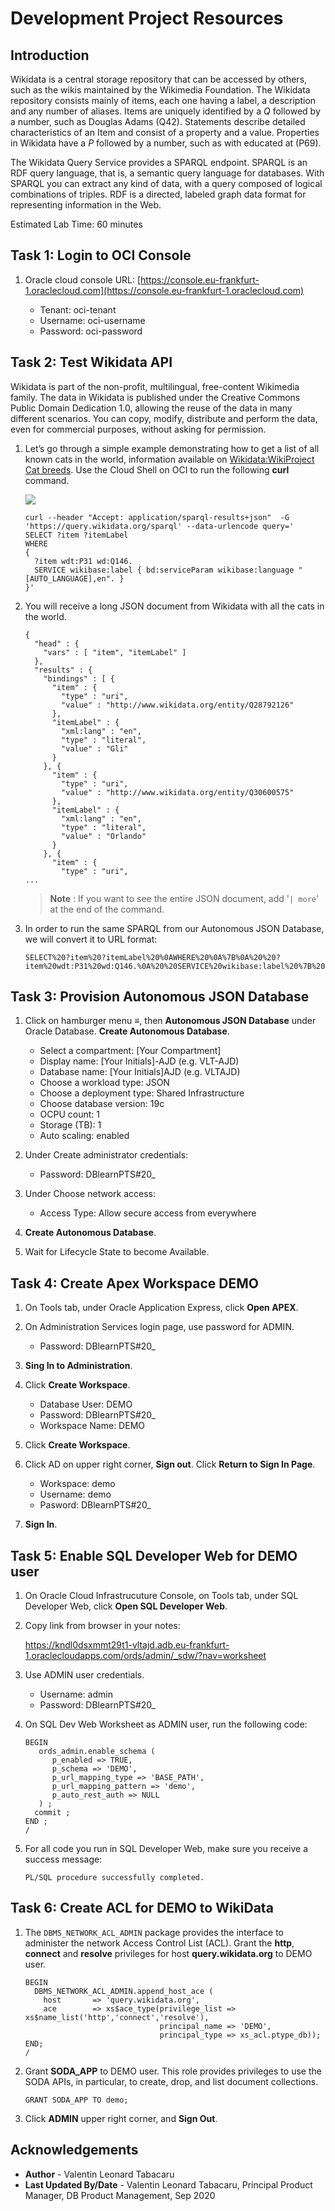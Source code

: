 # Development Project Resources
    
## Introduction
    
Wikidata is a central storage repository that can be accessed by others, such as the wikis maintained by the Wikimedia Foundation. The Wikidata repository consists mainly of items, each one having a label, a description and any number of aliases. Items are uniquely identified by a *Q* followed by a number, such as Douglas Adams (Q42). Statements describe detailed characteristics of an Item and consist of a property and a value. Properties in Wikidata have a *P* followed by a number, such as with educated at (P69).
    
The Wikidata Query Service provides a SPARQL endpoint. SPARQL is an RDF query language, that is, a semantic query language for databases. With SPARQL you can extract any kind of data, with a query composed of logical combinations of triples. RDF is a directed, labeled graph data format for representing information in the Web.

Estimated Lab Time: 60 minutes
    
## Task 1: Login to OCI Console
    
1. Oracle cloud console URL: [https://console.eu-frankfurt-1.oraclecloud.com](https://console.eu-frankfurt-1.oraclecloud.com)
    
    - Tenant: oci-tenant
    - Username: oci-username
    - Password: oci-password
    
## Task 2: Test Wikidata API
    
Wikidata is part of the non-profit, multilingual, free-content Wikimedia family. The data in Wikidata is published under the Creative Commons Public Domain Dedication 1.0, allowing the reuse of the data in many different scenarios. You can copy, modify, distribute and perform the data, even for commercial purposes, without asking for permission.
    
1. Let’s go through a simple example demonstrating how to get a list of all known cats in the world, information available on [Wikidata:WikiProject Cat breeds](https://www.wikidata.org/wiki/Wikidata:WikiProject_Cat_breeds). Use the Cloud Shell on OCI to run the following **curl** command. 
    
    ![](./images/cloudShell.jpg "")
    
    ````
    curl --header "Accept: application/sparql-results+json"  -G 'https://query.wikidata.org/sparql' --data-urlencode query='
    SELECT ?item ?itemLabel 
    WHERE 
    {
      ?item wdt:P31 wd:Q146.
      SERVICE wikibase:label { bd:serviceParam wikibase:language "[AUTO_LANGUAGE],en". }
    }'
    ````
    
2. You will receive a long JSON document from Wikidata with all the cats in the world.
    
    ````
    {
      "head" : {
        "vars" : [ "item", "itemLabel" ]
      },
      "results" : {
        "bindings" : [ {
          "item" : {
            "type" : "uri",
            "value" : "http://www.wikidata.org/entity/Q28792126"
          },
          "itemLabel" : {
            "xml:lang" : "en",
            "type" : "literal",
            "value" : "Gli"
          }
        }, {
          "item" : {
            "type" : "uri",
            "value" : "http://www.wikidata.org/entity/Q30600575"
          },
          "itemLabel" : {
            "xml:lang" : "en",
            "type" : "literal",
            "value" : "Orlando"
          }
        }, {
          "item" : {
            "type" : "uri",
    ...
    ````
    
    >**Note** : If you want to see the entire JSON document, add '` | more `' at the end of the command.
    
3. In order to run the same SPARQL from our Autonomous JSON Database, we will convert it to URL format:
    
    ````
    SELECT%20?item%20?itemLabel%20%0AWHERE%20%0A%7B%0A%20%20?item%20wdt:P31%20wd:Q146.%0A%20%20SERVICE%20wikibase:label%20%7B%20bd:serviceParam%20wikibase:language%20%22[AUTO_LANGUAGE],en%22.%20%7D%0A%7D
    ````
    
## Task 3: Provision Autonomous JSON Database
    
1. Click on hamburger menu ≡, then **Autonomous JSON Database** under Oracle Database. **Create Autonomous Database**.
    
    - Select a compartment: [Your Compartment]
    - Display name: [Your Initials]-AJD (e.g. VLT-AJD)
    - Database name: [Your Initials]AJD (e.g. VLTAJD)
    - Choose a workload type: JSON
    - Choose a deployment type: Shared Infrastructure
    - Choose database version: 19c
    - OCPU count: 1
    - Storage (TB): 1
    - Auto scaling: enabled
    
2. Under Create administrator credentials:
    
    - Password: DBlearnPTS#20_
    
3. Under Choose network access:
    
    - Access Type: Allow secure access from everywhere
    
4. **Create Autonomous Database**.
    
5. Wait for Lifecycle State to become Available.
    
## Task 4: Create Apex Workspace DEMO
    
1. On Tools tab, under Oracle Application Express, click **Open APEX**.
    
2. On Administration Services login page, use password for ADMIN.
    
    - Password: DBlearnPTS#20_
    
3. **Sing In to Administration**.
    
4. Click **Create Workspace**.
    
    - Database User: DEMO
    - Password: DBlearnPTS#20_
    - Workspace Name: DEMO
    
5. Click **Create Workspace**.
    
6. Click AD on upper right corner, **Sign out**. Click **Return to Sign In Page**.
    
    - Workspace: demo
    - Username: demo
    - Pasword: DBlearnPTS#20_
    
7. **Sign In**.
    
## Task 5: Enable SQL Developer Web for DEMO user
    
1. On Oracle Cloud Infrastrucuture Console, on Tools tab, under SQL Developer Web, click **Open SQL Developer Web**.
    
2. Copy link from browser in your notes:
    
    https://kndl0dsxmmt29t1-vltajd.adb.eu-frankfurt-1.oraclecloudapps.com/ords/admin/_sdw/?nav=worksheet
    
3. Use ADMIN user credentials.
    
    - Username: admin
    - Password: DBlearnPTS#20_
    
4. On SQL Dev Web Worksheet as ADMIN user, run the following code:
    
    ````
    BEGIN 
       ords_admin.enable_schema (
          p_enabled => TRUE,
          p_schema => 'DEMO',
          p_url_mapping_type => 'BASE_PATH',
          p_url_mapping_pattern => 'demo',
          p_auto_rest_auth => NULL
       ) ;
      commit ;
    END ; 
    /
    ````
    
5. For all code you run in SQL Developer Web, make sure you receive a success message:
    
    ````
    PL/SQL procedure successfully completed.
    ````
    
## Task 6:  Create ACL for DEMO to WikiData
    
1. The `DBMS_NETWORK_ACL_ADMIN` package provides the interface to administer the network Access Control List (ACL). Grant the **http**, **connect** and **resolve** privileges for host **query.wikidata.org** to DEMO user.
    
    ````
    BEGIN
      DBMS_NETWORK_ACL_ADMIN.append_host_ace (
        host       => 'query.wikidata.org',
        ace        => xs$ace_type(privilege_list => xs$name_list('http','connect','resolve'),
                                  principal_name => 'DEMO',
                                  principal_type => xs_acl.ptype_db));
    END;
    /
    ````
    
2. Grant **SODA_APP** to DEMO user. This role provides privileges to use the SODA APIs, in particular, to create, drop, and list document collections.
    
    ````
    GRANT SODA_APP TO demo;
    ````
    
3. Click **ADMIN** upper right corner, and **Sign Out**.
    
## Acknowledgements
    
- **Author** - Valentin Leonard Tabacaru
- **Last Updated By/Date** - Valentin Leonard Tabacaru, Principal Product Manager, DB Product Management, Sep 2020
